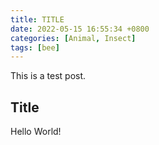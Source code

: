 ```yaml
---
title: TITLE
date: 2022-05-15 16:55:34 +0800
categories: [Animal, Insect]
tags: [bee]
---
```


This is a test post.

## Title

Hello World!